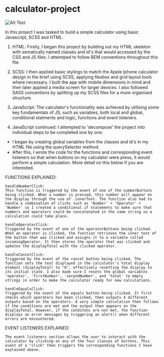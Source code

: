 # calculator-project

![Alt Text](75D3F98A-C019-4F1D-8B0B-D8CEEDEE8015_1_105_c.jpeg)

In this project I was tasked to build a simple calculator using basic Javascript, SCSS and HTML.

1. HTML: Firstly, I began this project by building out my HTML skeleton with sematically named classes and id's that would accessed by the CSS and JS files. I attemtped to follow BEM conventions throughout this file

2. SCSS: I then applied basic stylings to match the Apple Iphone calculator design in the brief using SCSS, applying flexbox and grid layout tools where necessary. I built the app with mobile dimensions in mind and then later applied a media screen for larger devices. I also followed SASS conventions by splitting up my SCSS files for a more organised structure.

3. JavaScript: The calculator's functionality was achieved by utilising some key fundamentals of JS, such as variables, both local and global, conditional statments and logic, functions and event listeners.

4. JavaScript continued: I attempted to 'decompose' the project into individual steps to be completed one by one:

- I began by creating global variables from the classes and id's in my HTML file using the querySelector method.
- After this, I wrote the code for the functions and corresponding event listeners so that when buttons on my calculator were press, it would perform a simple calculation. More detail on this below if you are interested.

FUNCTIONS EXPLAINED:

    handleNumberClick:
    This function is triggered by the event of one of the numberButtons being clicked. When a number is pressed, this number will appear on the display through the use of .innerText. The function also had to handle a combination of clicks such as 'Number' + 'Operator' + 'Number' so I created a conditional if statements to make sure that numbers and operators could be concatenated in the same string so a calculation could take place.

    handleOperatorClick:
    Triggered by the event of one of the operatorButtons being clicked. When an operator is clicked, the function retrieves the inner text of the button that was clicked and assigns it to a variable called incomingOperator. It then stores the operator that was clicked and updates the displayTotal with the clicked operator.

    handleCancelClick:
    Triggered by the event of the cancel button being clicked. The function sets the text displayed in the calculator's total display element (displayTotal) to "0", effectively resetting the display to its initial state. I also made sure I resets the global variables 'operator', 'firstNumber', 'secondNumber', and 'total' to empty strings in order to make the calculator ready for new calculations.

    handleEqualsClick:
    Triggered by the event of the equals button being clicked. It first checks which operators has been clicked, then outputs 4 different outputs based on the operators. A very simple calculation then follows if the conditions are met and the output then appears on the displayTotal. However, if the conditons are not met, the function displays an error messages by triggering an alert() when different errors are encountered.

EVENT LISTENERS EXPLAINED:

    The event listeners section allows the user to interact with the calculator by clicking on any of the four classes of buttons. This event of a "click" then triggers the corresponding functions I have explained above.
